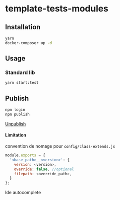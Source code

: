 # template-tests-modules

## Installation

```bash
yarn
docker-composer up -d
```

## Usage

### Standard lib

```bash
yarn start:test
```

## Publish

```bash
npm login
npm publish
```

[Unpublish](https://docs.npmjs.com/unpublishing-packages-from-the-registry)

#### Limitation

convention de nomage pour `config/class-extends.js`

```js
module.exports = {
  '<base_path>__<version>': {
    version: <version>,
    override: false, //optional
    filepath: <override_path>,
  }
};
```

Ide autocomplete
